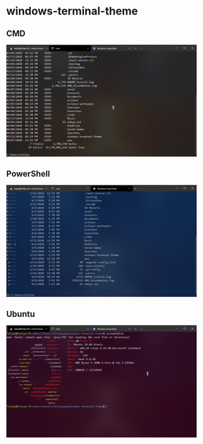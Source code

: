# windows-terminal-theme

## CMD
<img src="/Screenshots/CMD-theme.png" alt="CMD">

## PowerShell
<img src="/Screenshots/PowerShell-theme.png" alt="PowerShell">

## Ubuntu
<img src="/Screenshots/Ubuntu-theme.png" alt="Ubuntu">
